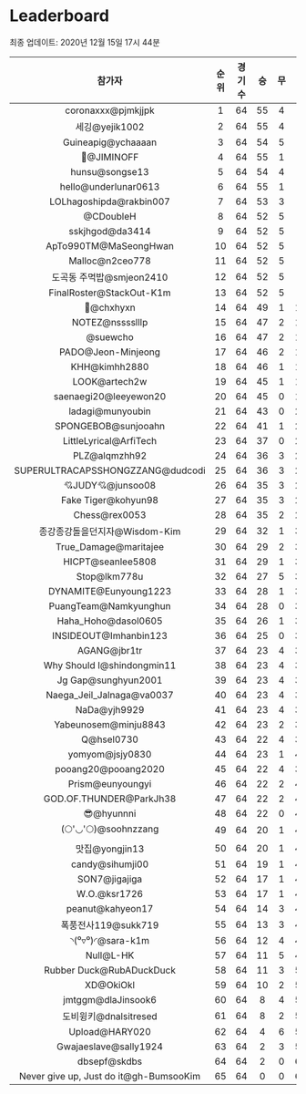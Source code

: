 # Leaderboard
최종 업데이트: 2020년 12월 15일 17시 44분




| 참가자 | 순위 | 경기수 | 승 | 무 | 패 | 승점 |
|:---:|:---:|:---:|:---:|:---:|:---:|:---:|
| coronaxxx@pjmkjjpk | 1 | 64 | 55 | 4 | 5 | 169 |
| 세깅@yejik1002 | 2 | 64 | 55 | 4 | 5 | 169 |
| Guineapig@ychaaaan | 3 | 64 | 54 | 5 | 5 | 167 |
| :pray:@JIMINOFF | 4 | 64 | 55 | 1 | 8 | 166 |
| hunsu@songse13 | 5 | 64 | 54 | 4 | 6 | 166 |
| hello@underlunar0613 | 6 | 64 | 55 | 1 | 8 | 166 |
| LOLhagoshipda@rakbin007 | 7 | 64 | 53 | 3 | 8 | 162 |
| @CDoubleH | 8 | 64 | 52 | 5 | 7 | 161 |
| sskjhgod@da3414 | 9 | 64 | 52 | 5 | 7 | 161 |
| ApTo990TM@MaSeongHwan | 10 | 64 | 52 | 5 | 7 | 161 |
| Malloc@n2ceo778 | 11 | 64 | 52 | 5 | 7 | 161 |
| 도곡동 주먹밥@smjeon2410 | 12 | 64 | 52 | 5 | 7 | 161 |
| FinalRoster@StackOut-K1m | 13 | 64 | 52 | 5 | 7 | 161 |
| 👑@chxhyxn | 14 | 64 | 49 | 1 | 14 | 148 |
| NOTEZ@nsssslllp | 15 | 64 | 47 | 2 | 15 | 143 |
| @suewcho | 16 | 64 | 47 | 2 | 15 | 143 |
| PADO@Jeon-Minjeong | 17 | 64 | 46 | 2 | 16 | 140 |
| KHH@kimhh2880 | 18 | 64 | 46 | 1 | 17 | 139 |
| LOOK@artech2w | 19 | 64 | 45 | 1 | 18 | 136 |
| saenaegi20@leeyewon20 | 20 | 64 | 45 | 0 | 19 | 135 |
| ladagi@munyoubin | 21 | 64 | 43 | 0 | 21 | 129 |
| SPONGEBOB@sunjooahn | 22 | 64 | 41 | 1 | 22 | 124 |
| LittleLyrical@ArfiTech | 23 | 64 | 37 | 0 | 27 | 111 |
| PLZ@alqmzhh92 | 24 | 64 | 36 | 3 | 25 | 111 |
| SUPERULTRACAPSSHONGZZANG@dudcodi | 25 | 64 | 36 | 3 | 25 | 111 |
| 💘JUDY💘@junsoo08 | 26 | 64 | 35 | 3 | 26 | 108 |
| Fake Tiger@kohyun98 | 27 | 64 | 35 | 3 | 26 | 108 |
| Chess@rex0053 | 28 | 64 | 35 | 2 | 27 | 107 |
| 종강종강돌을던지자@Wisdom-Kim | 29 | 64 | 32 | 1 | 31 | 97 |
| True_Damage@maritajee | 30 | 64 | 29 | 2 | 33 | 89 |
| HICPT@seanlee5808 | 31 | 64 | 29 | 1 | 34 | 88 |
| Stop@lkm778u | 32 | 64 | 27 | 5 | 32 | 86 |
| DYNAMITE@Eunyoung1223 | 33 | 64 | 28 | 1 | 35 | 85 |
| PuangTeam@Namkyunghun | 34 | 64 | 28 | 0 | 36 | 84 |
| Haha_Hoho@dasol0605 | 35 | 64 | 26 | 1 | 37 | 79 |
| INSIDEOUT@Imhanbin123 | 36 | 64 | 25 | 0 | 39 | 75 |
| AGANG@jbr1tr | 37 | 64 | 23 | 4 | 37 | 73 |
| Why Should I@shindongmin11 | 38 | 64 | 23 | 4 | 37 | 73 |
| Jg Gap@sunghyun2001 | 39 | 64 | 23 | 4 | 37 | 73 |
| Naega_Jeil_Jalnaga@va0037 | 40 | 64 | 23 | 4 | 37 | 73 |
| NaDa@yjh9929 | 41 | 64 | 23 | 4 | 37 | 73 |
| Yabeunosem@minju8843 | 42 | 64 | 23 | 2 | 39 | 71 |
| Q@hsel0730 | 43 | 64 | 22 | 4 | 38 | 70 |
| yomyom@jsjy0830 | 44 | 64 | 23 | 1 | 40 | 70 |
| pooang20@pooang2020 | 45 | 64 | 22 | 4 | 38 | 70 |
| Prism@eunyoungyi | 46 | 64 | 22 | 2 | 40 | 68 |
| GOD.OF.THUNDER@ParkJh38 | 47 | 64 | 22 | 2 | 40 | 68 |
| 😎@hyunnni | 48 | 64 | 22 | 0 | 42 | 66 |
| (🌕'◡'🌕)@soohnzzang | 49 | 64 | 20 | 1 | 43 | 61 |
| 맛집@yongjin13 | 50 | 64 | 20 | 1 | 43 | 61 |
| candy@sihumji00 | 51 | 64 | 19 | 1 | 44 | 58 |
| SON7@jigajiga | 52 | 64 | 17 | 1 | 46 | 52 |
| W.O.@ksr1726 | 53 | 64 | 17 | 1 | 46 | 52 |
| peanut@kahyeon17 | 54 | 64 | 14 | 3 | 47 | 45 |
| 폭풍전사119@sukk719 | 55 | 64 | 13 | 3 | 48 | 42 |
| ◝(⁰▿⁰)◜@sara-k1m | 56 | 64 | 12 | 4 | 48 | 40 |
| Null@L-HK | 57 | 64 | 11 | 5 | 48 | 38 |
| Rubber Duck@RubADuckDuck | 58 | 64 | 11 | 3 | 50 | 36 |
| XD@OkiOkl | 59 | 64 | 10 | 2 | 52 | 32 |
| jmtggm@dlaJinsook6 | 60 | 64 | 8 | 4 | 52 | 28 |
| 도비윙키@dnalsitresed | 61 | 64 | 8 | 2 | 54 | 26 |
| Upload@HARY020 | 62 | 64 | 4 | 6 | 54 | 18 |
| Gwajaeslave@sally1924 | 63 | 64 | 2 | 3 | 59 | 9 |
| dbsepf@skdbs | 64 | 64 | 2 | 0 | 62 | 6 |
| Never give up, Just do it@gh-BumsooKim | 65 | 64 | 0 | 0 | 64 | 0 |